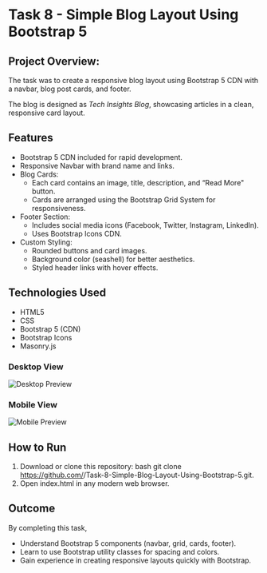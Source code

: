 # Task 8 - Simple Blog Layout Using Bootstrap 5

## Project Overview: 
The task was to create a responsive blog layout using Bootstrap 5 CDN with a navbar, blog post cards, and footer.  

The blog is designed as *Tech Insights Blog*, showcasing articles in a clean, responsive card layout.


## Features
- Bootstrap 5 CDN included for rapid development.  
- Responsive Navbar with brand name and links.  
- Blog Cards:
  - Each card contains an image, title, description, and “Read More" button.  
  - Cards are arranged using the Bootstrap Grid System for responsiveness.  
- Footer Section:
  - Includes social media icons (Facebook, Twitter, Instagram, LinkedIn).  
  - Uses Bootstrap Icons CDN.  
- Custom Styling:
  - Rounded buttons and card images.  
  - Background color (seashell) for better aesthetics.  
  - Styled header links with hover effects.  

##  Technologies Used
- HTML5 
- CSS  
- Bootstrap 5 (CDN) 
- Bootstrap Icons
- Masonry.js


###  Desktop View
![Desktop Preview](https://via.placeholder.com/800x400?text=Desktop+Preview)

###  Mobile View
![Mobile Preview](https://via.placeholder.com/400x700?text=Mobile+Preview)

##  How to Run
1. Download or clone this repository:
   bash
   git clone https://github.com/<your-username>/Task-8-Simple-Blog-Layout-Using-Bootstrap-5.git.
2. Open index.html in any modern web browser.

##  Outcome
By completing this task,
* Understand Bootstrap 5 components (navbar, grid, cards, footer).
* Learn to use Bootstrap utility classes for spacing and colors.
* Gain experience in creating responsive layouts quickly with Bootstrap.

